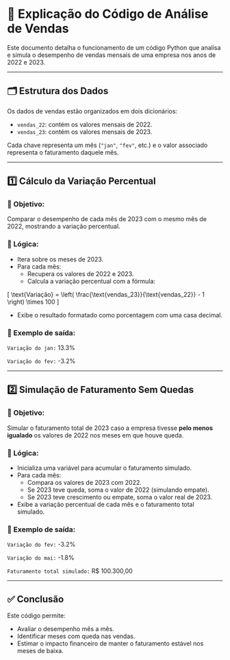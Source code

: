# 📘 Explicação do Código de Análise de Vendas

Este documento detalha o funcionamento de um código Python que analisa e simula o desempenho de vendas mensais de uma empresa nos anos de 2022 e 2023.

---

## 🗂️ Estrutura dos Dados

Os dados de vendas estão organizados em dois dicionários:
- `vendas_22`: contém os valores mensais de 2022.
- `vendas_23`: contém os valores mensais de 2023.

Cada chave representa um mês (`"jan"`, `"fev"`, etc.) e o valor associado representa o faturamento daquele mês.

---

## 1️⃣ Cálculo da Variação Percentual

### 🎯 Objetivo:
Comparar o desempenho de cada mês de 2023 com o mesmo mês de 2022, mostrando a variação percentual.

### 🧠 Lógica:
- Itera sobre os meses de 2023.
- Para cada mês:
  - Recupera os valores de 2022 e 2023.
  - Calcula a variação percentual com a fórmula:

    

\[
    \text{Variação} = \left( \frac{\text{vendas\_23}}{\text{vendas\_22}} - 1 \right) \times 100
    \]



- Exibe o resultado formatado como porcentagem com uma casa decimal.

### 📌 Exemplo de saída:

`Variação do jan:` 13.3% 

`Variação do fev:` -3.2%

---

## 2️⃣ Simulação de Faturamento Sem Quedas

### 🎯 Objetivo:
Simular o faturamento total de 2023 caso a empresa tivesse **pelo menos igualado** os valores de 2022 nos meses em que houve queda.

### 🧠 Lógica:
- Inicializa uma variável para acumular o faturamento simulado.
- Para cada mês:
  - Compara os valores de 2023 com 2022.
  - Se 2023 teve queda, soma o valor de 2022 (simulando empate).
  - Se 2023 teve crescimento ou empate, soma o valor real de 2023.
- Exibe a variação percentual de cada mês e o faturamento total simulado.

### 📌 Exemplo de saída:

`Variação do fev:` -3.2% 

`Variação do mai:` -1.8% 

`Faturamento total simulado:` R$ 100.300,00

---

## ✅ Conclusão

Este código permite:
- Avaliar o desempenho mês a mês.
- Identificar meses com queda nas vendas.
- Estimar o impacto financeiro de manter o faturamento estável nos meses de baixa.


